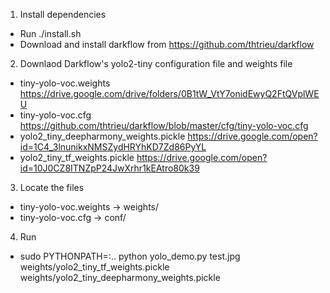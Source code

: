 1. Install dependencies
  * Run ./install.sh
  * Download and install darkflow from https://github.com/thtrieu/darkflow

2. Downlaod Darkflow's yolo2-tiny configuration file and weights file
  * tiny-yolo-voc.weights
      https://drive.google.com/drive/folders/0B1tW_VtY7onidEwyQ2FtQVplWEU
  * tiny-yolo-voc.cfg
      https://github.com/thtrieu/darkflow/blob/master/cfg/tiny-yolo-voc.cfg
  * yolo2_tiny_deepharmony_weights.pickle 
      https://drive.google.com/open?id=1C4_3lnunikxNMSZydHRYhKD7Zd86PyYL
  * yolo2_tiny_tf_weights.pickle
      https://drive.google.com/open?id=10J0CZ8ITNZpP24JwXrhr1kEAtro80k39

3. Locate the files
  * tiny-yolo-voc.weights -> weights/
  * tiny-yolo-voc.cfg -> conf/

4. Run
  * sudo PYTHONPATH=:.. python yolo_demo.py test.jpg weights/yolo2_tiny_tf_weights.pickle weights/yolo2_tiny_deepharmony_weights.pickle
